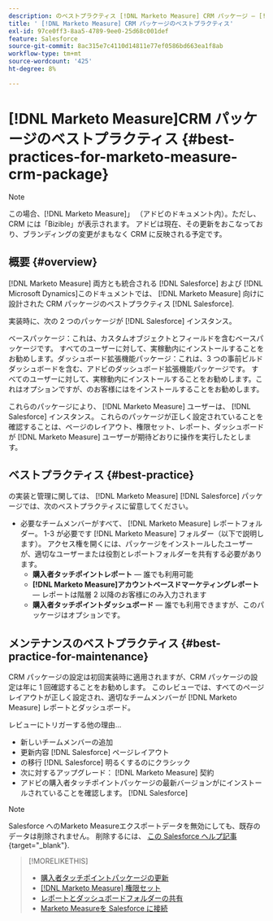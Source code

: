 ```yaml
---
description: のベストプラクティス [!DNL Marketo Measure] CRM パッケージ — [!DNL Marketo Measure]  — 製品ドキュメント
title: ' [!DNL Marketo Measure] CRM パッケージのベストプラクティス'
exl-id: 97ce0ff3-8aa5-4789-9ee0-25d68c001def
feature: Salesforce
source-git-commit: 8ac315e7c4110d14811e77ef0586bd663ea1f8ab
workflow-type: tm+mt
source-wordcount: '425'
ht-degree: 8%

---
```


# [!DNL Marketo Measure]CRM パッケージのベストプラクティス {#best-practices-for-marketo-measure-crm-package}

>[!NOTE]
>
>この場合、[!DNL Marketo Measure]」 （アドビのドキュメント内）。ただし、CRM には「Bizible」が表示されます。 アドビは現在、その更新をおこなっており、ブランディングの変更がまもなく CRM に反映される予定です。

## 概要 {#overview}

[!DNL Marketo Measure] 両方とも統合される [!DNL Salesforce] および [!DNL Microsoft Dynamics]このドキュメントでは、 [!DNL Marketo Measure] 向けに設計された CRM パッケージのベストプラクティス [!DNL Salesforce].

実装時に、次の 2 つのパッケージが [!DNL Salesforce] インスタンス。

ベースパッケージ：これは、カスタムオブジェクトとフィールドを含むベースパッケージです。 すべてのユーザーに対して、実稼動内にインストールすることをお勧めします。ダッシュボード拡張機能パッケージ：これは、3 つの事前ビルドダッシュボードを含む、アドビのダッシュボード拡張機能パッケージです。 すべてのユーザーに対して、実稼動内にインストールすることをお勧めします。これはオプションですが、のお客様にはをインストールすることをお勧めします。

これらのパッケージにより、 [!DNL Marketo Measure] ユーザーは、 [!DNL Salesforce] インスタンス。 これらのパッケージが正しく設定されていることを確認することは、ページのレイアウト、権限セット、レポート、ダッシュボードが [!DNL Marketo Measure] ユーザーが期待どおりに操作を実行したとします。

## ベストプラクティス {#best-practice}

の実装と管理に関しては、 [!DNL Marketo Measure] [!DNL Salesforce] パッケージでは、次のベストプラクティスに留意してください。

* 必要なチームメンバーがすべて、 [!DNL Marketo Measure] レポートフォルダー。 1-3 が必要です [!DNL Marketo Measure] フォルダー（以下で説明します）。 アクセス権を開くには、パッケージをインストールしたユーザーが、適切なユーザーまたは役割とレポートフォルダーを共有する必要があります。
   * **購入者タッチポイントレポート**  — 誰でも利用可能
   * **[!DNL Marketo Measure]アカウントベースドマーケティングレポート**  — レポートは階層 2 以降のお客様にのみ入力されます
   * **購入者タッチポイントダッシュボード**  — 誰でも利用できますが、このパッケージはオプションです。

## メンテナンスのベストプラクティス {#best-practice-for-maintenance}

CRM パッケージの設定は初回実装時に適用されますが、CRM パッケージの設定は年に 1 回確認することをお勧めします。 このレビューでは、すべてのページレイアウトが正しく設定され、適切なチームメンバーが [!DNL Marketo Measure] レポートとダッシュボード。

レビューにトリガーする他の理由…

* 新しいチームメンバーの追加
* 更新内容 [!DNL Salesforce] ページレイアウト
* の移行 [!DNL Salesforce] 明るくするのにクラシック
* 次に対するアップグレード： [!DNL Marketo Measure] 契約
* アドビの購入者タッチポイントパッケージの最新バージョンがにインストールされていることを確認します。 [!DNL Salesforce]

>[!NOTE]
>
>Salesforce へのMarketo Measureエクスポートデータを無効にしても、既存のデータは削除されません。 削除するには、 [この Salesforce ヘルプ記事](https://help.salesforce.com/s/articleView?id=sf.c360_a_delete_data_stream_records.htm&amp;type=5){target="_blank"}.

>[!MORELIKETHIS]
>
>* [購入者タッチポイントパッケージの更新](/help/configuration-and-setup/marketo-measure-and-salesforce/marketo-measure-salesforce-package-installation-and-set-up.md)
>* [[!DNL Marketo Measure] 権限セット](/help/configuration-and-setup/marketo-measure-and-salesforce/marketo-measure-permission-sets.md)
>* [レポートとダッシュボードフォルダーの共有](https://help.salesforce.com/articleView?id=analytics_share_folder.htm&amp;type=0)
>* [Marketo Measureを Salesforce に接続](/help/configuration-and-setup/marketo-measure-and-salesforce/connect-marketo-measure-to-salesforce.md)
